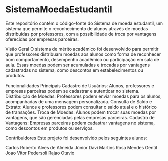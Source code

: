 # SistemaMoedaEstudantil
Este repositório contém o código-fonte do Sistema de moeda estudantil, um sistema que permite o reconhecimento de alunos através de moedas distribuídas por professores, com a possibilidade de troca por vantagens oferecidas por empresas parceiras.

Visão Geral
O sistema de mérito acadêmico foi desenvolvido para permitir que professores distribuam moedas aos alunos como forma de reconhecer bom comportamento, desempenho acadêmico ou participação em sala de aula. Essas moedas podem ser acumuladas e trocadas por vantagens cadastradas no sistema, como descontos em estabelecimentos ou produtos.

Funcionalidades Principais
Cadastro de Usuários: Alunos, professores e empresas parceiras podem se cadastrar e autenticar no sistema.
Distribuição de Moedas: Professores podem enviar moedas para os alunos, acompanhadas de uma mensagem personalizada.
Consulta de Saldo e Extrato: Alunos e professores podem consultar o saldo atual e o histórico de transações.
Troca de Moedas: Alunos podem trocar suas moedas por vantagens, que são gerenciadas pelas empresas parceiras.
Cadastro de Vantagens: Empresas parceiras podem cadastrar vantagens no sistema, como descontos em produtos ou serviços.

Contribuidores
Este projeto foi desenvolvido pelos seguintes alunos:

Carlos Roberto Alves de Almeida Júnior
Davi Martins Rosa Mendes Gentil
Joao Vitor Pedersoli Rajao
Otavio